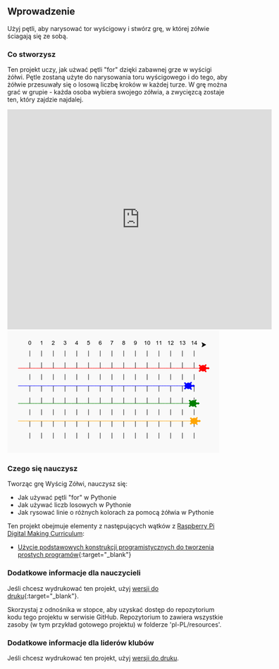 ## Wprowadzenie

Użyj pętli, aby narysować tor wyścigowy i stwórz grę, w której zółwie ściagają się ze sobą.

### Co stworzysz

Ten projekt uczy, jak użwać pętli "for" dzięki zabawnej grze w wyścigi żółwi. Pętle zostaną użyte do narysowania toru wyścigowego i do tego, aby żółwie przesuwały się o losową liczbę kroków w każdej turze. W grę można grać w grupie - każda osoba wybiera swojego zółwia, a zwycięzcą zostaje ten, który zajdzie najdalej.

<div class="trinket">
  <iframe src="https://trinket.io/embed/python/9339862606?outputOnly=true&start=result" width="600" height="500" frameborder="0" marginwidth="0" marginheight="0" allowfullscreen>
  </iframe>
  <img src="images/race-finished.png">
</div>

### Czego się nauczysz

Tworząc grę Wyścig Zółwi, nauczysz się:

+ Jak używać pętli "for" w Pythonie
+ Jak używać liczb losowych w Pythonie
+ Jak rysować linie o różnych kolorach za pomocą żółwia w Pythonie

Ten projekt obejmuje elementy z następujących wątków z [Raspberry Pi Digital Making Curriculum](http://rpf.io/curriculum):

+ [Użycie podstawowych konstrukcji programistycznych do tworzenia prostych programów](https://www.raspberrypi.org/curriculum/programming/creator/){:target="_blank"}

### Dodatkowe informacje dla nauczycieli

Jeśli chcesz wydrukować ten projekt, użyj [wersji do druku](https://projects.raspberrypi.org/en/projects/project-name/print){:target="_blank"}.

Skorzystaj z odnośnika w stopce, aby uzyskać dostęp do repozytorium kodu tego projektu w serwisie GitHub. Repozytorium to zawiera wszystkie zasoby (w tym przykład gotowego projektu) w folderze 'pl-PL/resources'.

### Dodatkowe informacje dla liderów klubów

Jeśli chcesz wydrukować ten projekt, użyj [wersji do druku](https://projects.raspberry-pi.org/en/projects/turtle-race/print).
